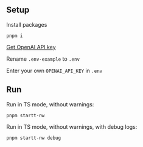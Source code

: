 ## Setup

Install packages

```
pnpm i
```

[Get OpenAI API key](https://platform.openai.com)

Rename `.env-example` to `.env`

Enter your own `OPENAI_API_KEY` in `.env`

## Run

Run in TS mode, without warnings:

```
pnpm startt-nw
```

Run in TS mode, without warnings, with debug logs:

```
pnpm startt-nw debug
```
